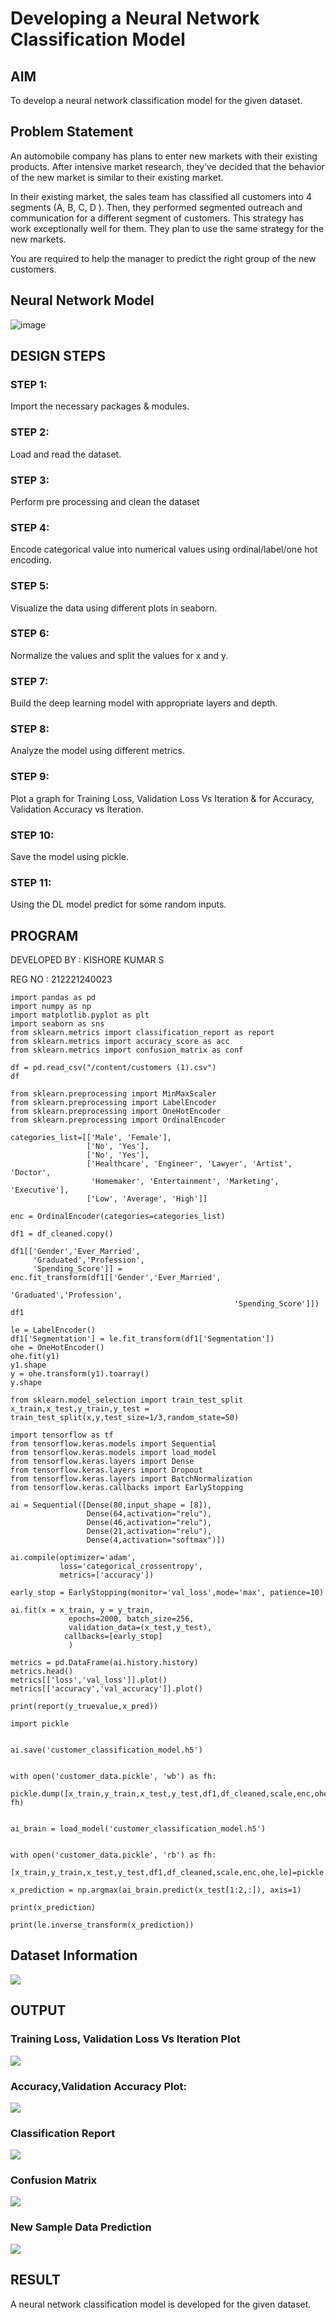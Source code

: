 # Developing a Neural Network Classification Model

## AIM

To develop a neural network classification model for the given dataset.

## Problem Statement

An automobile company has plans to enter new markets with their existing products. After intensive market research, they’ve decided that the behavior of the new market is similar to their existing market.

In their existing market, the sales team has classified all customers into 4 segments (A, B, C, D ). Then, they performed segmented outreach and communication for a different segment of customers. This strategy has work exceptionally well for them. They plan to use the same strategy for the new markets.

You are required to help the manager to predict the right group of the new customers.

## Neural Network Model

![image](https://github.com/Kishore00007/nn-classification/assets/94233985/ac15619a-c577-4166-b518-1573d97592fd)

## DESIGN STEPS

### STEP 1:

Import the necessary packages & modules.

### STEP 2:

Load and read the dataset.

### STEP 3:

Perform pre processing and clean the dataset

### STEP 4:

Encode categorical value into numerical values using ordinal/label/one hot encoding.

### STEP 5:

Visualize the data using different plots in seaborn.

### STEP 6:

Normalize the values and split the values for x and y.

### STEP 7:

Build the deep learning model with appropriate layers and depth.

### STEP 8:

Analyze the model using different metrics.

### STEP 9:

Plot a graph for Training Loss, Validation Loss Vs Iteration & for Accuracy, Validation Accuracy vs Iteration.

### STEP 10:

Save the model using pickle.

### STEP 11:

Using the DL model predict for some random inputs.

## PROGRAM
DEVELOPED BY : KISHORE KUMAR S

REG NO : 212221240023

```
import pandas as pd
import numpy as np
import matplotlib.pyplot as plt
import seaborn as sns
from sklearn.metrics import classification_report as report
from sklearn.metrics import accuracy_score as acc
from sklearn.metrics import confusion_matrix as conf

df = pd.read_csv("/content/customers (1).csv")
df

from sklearn.preprocessing import MinMaxScaler
from sklearn.preprocessing import LabelEncoder
from sklearn.preprocessing import OneHotEncoder
from sklearn.preprocessing import OrdinalEncoder

categories_list=[['Male', 'Female'],
                 ['No', 'Yes'],
                 ['No', 'Yes'],
                 ['Healthcare', 'Engineer', 'Lawyer', 'Artist', 'Doctor',
                  'Homemaker', 'Entertainment', 'Marketing', 'Executive'],
                 ['Low', 'Average', 'High']]

enc = OrdinalEncoder(categories=categories_list)

df1 = df_cleaned.copy()

df1[['Gender','Ever_Married',
     'Graduated','Profession',
     'Spending_Score']] = enc.fit_transform(df1[['Gender','Ever_Married',
                                                  'Graduated','Profession',
                                                  'Spending_Score']])
df1

le = LabelEncoder()
df1['Segmentation'] = le.fit_transform(df1['Segmentation'])
ohe = OneHotEncoder()
ohe.fit(y1)
y1.shape
y = ohe.transform(y1).toarray()
y.shape

from sklearn.model_selection import train_test_split
x_train,x_test,y_train,y_test = train_test_split(x,y,test_size=1/3,random_state=50)

import tensorflow as tf
from tensorflow.keras.models import Sequential
from tensorflow.keras.models import load_model
from tensorflow.keras.layers import Dense
from tensorflow.keras.layers import Dropout
from tensorflow.keras.layers import BatchNormalization
from tensorflow.keras.callbacks import EarlyStopping

ai = Sequential([Dense(80,input_shape = [8]),
                 Dense(64,activation="relu"),
                 Dense(46,activation="relu"),
                 Dense(21,activation="relu"),
                 Dense(4,activation="softmax")])

ai.compile(optimizer='adam',
           loss='categorical_crossentropy',
           metrics=['accuracy'])
           
early_stop = EarlyStopping(monitor='val_loss',mode='max', patience=10)

ai.fit(x = x_train, y = y_train,
             epochs=2000, batch_size=256,
             validation_data=(x_test,y_test),
            callbacks=[early_stop]
             )
            
metrics = pd.DataFrame(ai.history.history)
metrics.head()
metrics[['loss','val_loss']].plot()
metrics[['accuracy','val_accuracy']].plot()

print(report(y_truevalue,x_pred))

import pickle


ai.save('customer_classification_model.h5')
     

with open('customer_data.pickle', 'wb') as fh:
   pickle.dump([x_train,y_train,x_test,y_test,df1,df_cleaned,scale,enc,ohe,le], fh)
     

ai_brain = load_model('customer_classification_model.h5')
     

with open('customer_data.pickle', 'rb') as fh:
   [x_train,y_train,x_test,y_test,df1,df_cleaned,scale,enc,ohe,le]=pickle.load(fh)

x_prediction = np.argmax(ai_brain.predict(x_test[1:2,:]), axis=1)

print(x_prediction)

print(le.inverse_transform(x_prediction))

```
## Dataset Information

![](data.png)

## OUTPUT

### Training Loss, Validation Loss Vs Iteration Plot
![](loss.png)

### Accuracy,Validation Accuracy Plot:
![](acuracy.png)
### Classification Report

![](cr.png)

### Confusion Matrix

![](cm.png)


### New Sample Data Prediction

![](nsdp.png)

## RESULT
A neural network classification model is developed for the given dataset.
